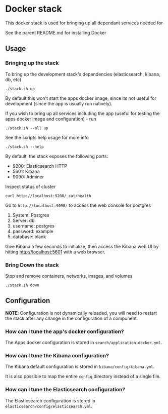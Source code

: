 # Docker stack

This docker stack is used for bringing up all dependant services needed for 

See the parent README.md for installing Docker

## Usage

### Bringing up the stack

To bring up the development stack's dependencies (elasticsearch, kibana, db, etc)

```console
./stack.sh up
```

By default this won't start the apps docker image, since its not useful for development (since the app is usually
run natively).

If you wish to bring up all services including the app (useful for testing the apps docker image and configuration) - run
```console
./stack.sh --all up
```

See the scripts help usage for more info
```commandline
./stack.sh --help
```

By default, the stack exposes the following ports:
* 9200: Elasticsearch HTTP
* 5601: Kibana
* 9090: Adminer

Inspect status of cluster

```commandline
curl http://localhost:9200/_cat/health
```

Go to `http://localhost:9090/` to access the web console for postgres
1. System: Postgres
2. Server: db
3. username: postgres
4. password: example
5. database: blank  

Give Kibana a few seconds to initialize, then access the Kibana web UI by hitting
[http://localhost:5601](http://localhost:5601) with a web browser.

### Bring Down the stack

Stop and remove containers, networks, images, and volumes

```console
./stack.sh down
```

## Configuration

**NOTE**: Configuration is not dynamically reloaded, you will need to restart the stack after any change in the
configuration of a component.

### How can I tune the app's docker configuration?

The Apps docker configuration is stored in `search/application-docker.yml`.

### How can I tune the Kibana configuration?

The Kibana default configuration is stored in `kibana/config/kibana.yml`.

It is also possible to map the entire `config` directory instead of a single file.

### How can I tune the Elasticsearch configuration?

The Elasticsearch configuration is stored in `elasticsearch/config/elasticsearch.yml`.
